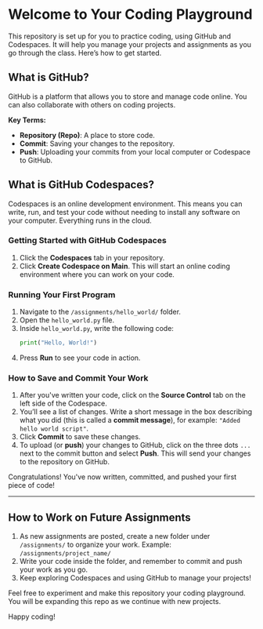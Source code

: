 # Welcome to Your Coding Playground

This repository is set up for you to practice coding, using GitHub and Codespaces. It will help you manage your projects and assignments as you go through the class. Here’s how to get started.

## What is GitHub?

GitHub is a platform that allows you to store and manage code online. You can also collaborate with others on coding projects.

**Key Terms:**
- **Repository (Repo)**: A place to store code.
- **Commit**: Saving your changes to the repository.
- **Push**: Uploading your commits from your local computer or Codespace to GitHub.

## What is GitHub Codespaces?

Codespaces is an online development environment. This means you can write, run, and test your code without needing to install any software on your computer. Everything runs in the cloud.

### Getting Started with GitHub Codespaces

1. Click the **Codespaces** tab in your repository.
2. Click **Create Codespace on Main**. This will start an online coding environment where you can work on your code.

### Running Your First Program

1. Navigate to the `/assignments/hello_world/` folder.
2. Open the `hello_world.py` file.
3. Inside `hello_world.py`, write the following code:
    ```python
    print("Hello, World!")
    ```
4. Press **Run** to see your code in action.

### How to Save and Commit Your Work

1. After you've written your code, click on the **Source Control** tab on the left side of the Codespace.
2. You’ll see a list of changes. Write a short message in the box describing what you did (this is called a **commit message**), for example: `"Added hello world script"`.
3. Click **Commit** to save these changes.
4. To upload (or **push**) your changes to GitHub, click on the three dots `...` next to the commit button and select **Push**. This will send your changes to the repository on GitHub.

Congratulations! You've now written, committed, and pushed your first piece of code!

---

## How to Work on Future Assignments

1. As new assignments are posted, create a new folder under `/assignments/` to organize your work.
   Example: `/assignments/project_name/`
2. Write your code inside the folder, and remember to commit and push your work as you go.
3. Keep exploring Codespaces and using GitHub to manage your projects!

Feel free to experiment and make this repository your coding playground. You will be expanding this repo as we continue with new projects.

Happy coding!
